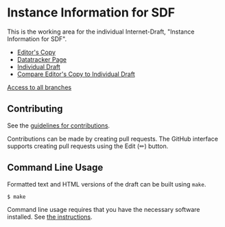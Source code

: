 <!-- regenerate: on (set to off if you edit this file) -->

# Instance Information for SDF

This is the working area for the individual Internet-Draft, "Instance Information for SDF".

* [Editor's Copy](https://ietf-wg-asdf.github.io/instance-information/#go.draft-bormann-asdf-instance-information.html)
* [Datatracker Page](https://datatracker.ietf.org/doc/draft-bormann-asdf-instance-information)
* [Individual Draft](https://datatracker.ietf.org/doc/html/draft-bormann-asdf-instance-information)
* [Compare Editor's Copy to Individual Draft](https://ietf-wg-asdf.github.io/instance-information/#go.draft-bormann-asdf-instance-information.diff)

[Access to all branches](https://ietf-wg-asdf.github.io/instance-information/)

## Contributing

See the
[guidelines for contributions](https://github.com/ietf-wg-asdf/instance-information/blob/main/CONTRIBUTING.md).

Contributions can be made by creating pull requests.
The GitHub interface supports creating pull requests using the Edit (✏) button.


## Command Line Usage

Formatted text and HTML versions of the draft can be built using `make`.

```sh
$ make
```

Command line usage requires that you have the necessary software installed.  See
[the instructions](https://github.com/martinthomson/i-d-template/blob/main/doc/SETUP.md).

